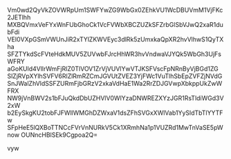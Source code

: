 Vm0wd2QyVkZOVWRpUm1SWFYwZG9WbGx0ZEhkVU1WcDBUVmM1VjFKc2JETlhh
MXBQVmxVeFYxWnFUbGhoCk1VcFVWbXBCZUZkSFZrbGlSbVJwQ2xaR1dubFdi
VEI0VXpGSmVWUnJiR2xTYlZKWVEyc3dlRk5zUmxkaQpXR2hvVlhwS1QyTXha
SFZTYkdScFVteHdkMUV5ZUVwbFJrcHhWR3hvVndwaVJYQk5WbGh3UjFsWFRY
aGoKUld4VllrWmFjRlZ0TlVOV1ZrVjVUVlYwVTJKSFVscFpNRnByVjBGd1ZG
SlZjRVpXYlhSVFV6RlZlRmRZCmJGVUtZVEZ3YjFWc1VuTlhSbEpZVFZjNVdG
SnJWalZhVldSSFZURmFjbGRzV2xkaVdHaE1Wa2RrZDJGVwpXbkppUkZwWFRX
NW9jVnBWV2s1bFJuQkdDbUZHVlV0WlYzaDNWREZXYzJGR1RsTldiWGd3V2xW
b2EySkgKU2tobFJFWllWMGhDZWxaV1dsZFhSVGxXWlVab1YySldTbTlYYTFw
SFpHeE5lQXBoTTNCcFVrVnNURkV5Ck1XRmhNa1p1VUZRd1MwTnVaSE5pWnow
OUNncHBlSEk9Cgpoa2Q=

vyw